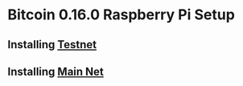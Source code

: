 #  Bitcoin 0.16.0 Raspberry Pi Setup


## Installing [Testnet](https://github.com/Olliecad1/Bitcoin_0.16.0_RaspberryPi_Setup/blob/master/Docs/Installing_Testnet.md)


## Installing [Main Net](https://github.com/Olliecad1/Bitcoin_0.16.0_RaspberryPi_Setup/blob/master/Docs/Installing_Mainnet.md)
